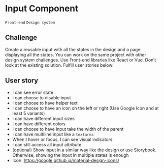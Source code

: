 # Input Component

`Front-end` `Design system`

## Challenge

Create a reusable input with all the states in the design and a page displaying all the states. You can work on the same project with other design system challenges. Use Front-end libraries like React or Vue. Don’t look at the existing solution. Fulfill user stories below:

## User story

- I can see error state
- I can choose to disable input
- I can choose to have helper text
- I can choose to have an icon on the left or right (Use Google Icon and at least 5 variants)
- I can have different input sizes
- I can have different colors
- I can choose to have input take the width of the parent
- I can have multiline input like a `textarea`
- When I hover or focus, I can see visual indicators
- I can still access all input attribute
- (optional) Show input in a similar way like the design or use Storybook. Otherwise, showing the input in multiple states is enough
- Icon: https://google.github.io/material-design-icons/

